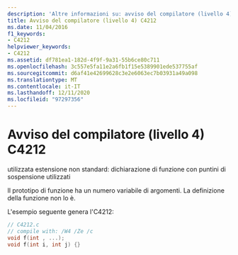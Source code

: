 ```yaml
---
description: 'Altre informazioni su: avviso del compilatore (livello 4) C4212'
title: Avviso del compilatore (livello 4) C4212
ms.date: 11/04/2016
f1_keywords:
- C4212
helpviewer_keywords:
- C4212
ms.assetid: df781ea1-182d-4f9f-9a31-55b6ce80c711
ms.openlocfilehash: 3c557e5fa11e2a6fb1f15e5389901ede537755af
ms.sourcegitcommit: d6af41e42699628c3e2e6063ec7b03931a49a098
ms.translationtype: MT
ms.contentlocale: it-IT
ms.lasthandoff: 12/11/2020
ms.locfileid: "97297356"
---
```

# <a name="compiler-warning-level-4-c4212"></a>Avviso del compilatore (livello 4) C4212

utilizzata estensione non standard: dichiarazione di funzione con puntini di sospensione utilizzati

Il prototipo di funzione ha un numero variabile di argomenti. La definizione della funzione non lo è.

L'esempio seguente genera l'C4212:

```c
// C4212.c
// compile with: /W4 /Ze /c
void f(int , ...);
void f(int i, int j) {}
```
